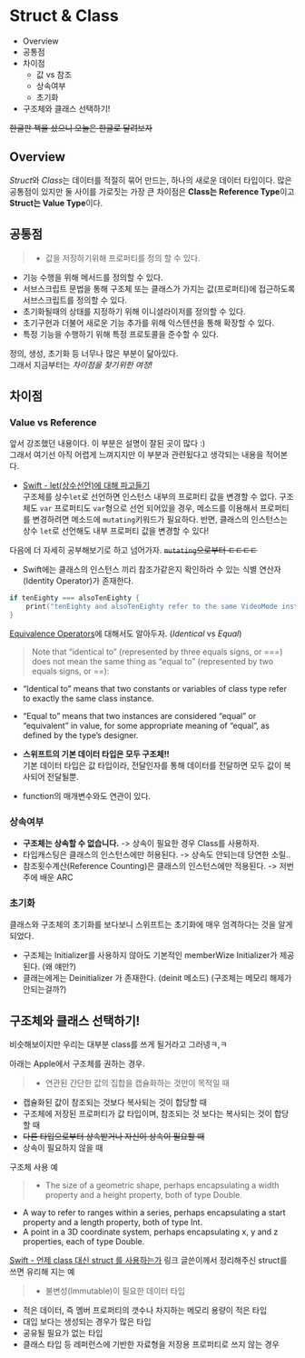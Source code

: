 # Struct & Class

- Overview
- 공통점
- 차이점
    - 값 vs 참조
    - 상속여부
    - 초기화
- 구조체와 클래스 선택하기!

~~한글판 책을 샀으니 오늘은 한글로 달려보자~~

## Overview

 *Struct*와 *Class*는 데이터를 적절히 묶어 만드는, 하나의 새로운 데이터 타입이다. 많은 공통점이 있지만 둘 사이를 가로짓는 가장 큰 차이점은 **Class는 Reference Type**이고 **Struct는 Value Type**이다.  

## 공통점

> - 값을 저장하기위해 프로퍼티를 정의 할 수 있다.
- 기능 수행을 위해 메서드를 정의할 수 있다.
- 서브스크립트 문법을 통해 구조체 또는 클래스가 가지는 값(프로퍼티)에 접근하도록 서브스크립트를 정의할 수 있다.
- 초기화될때의 상태를 지정하기 위해 이니셜라이저를 정의할 수 있다.
- 초기구현과 더불어 새로운 기능 추가를 위해 익스텐션을 통해 확장할 수 있다.
- 특정 기능을 수행하기 위해 특정 프로토콜을 준수할 수 있다.

정의, 생성, 초기화 등 너무나 많은 부분이 닮아있다.   
그래서 지금부터는 *차이점을 찾기위한 여정!*

## 차이점

### Value vs Reference
앞서 강조했던 내용이다. 이 부분은 설명이 잘된 곳이 많다 :)   
그래서 여기선 아직 어렵게 느껴지지만 이 부분과 관련됬다고 생각되는 내용을 적어본다.

- [Swift - let(상수선언)에 대해 파고들기](http://seorenn.blogspot.kr/2014/07/swift-let.html)   
구조체를 상수`let`로 선언하면 인스턴스 내부의 프로퍼티 값을 변경할 수 없다. 구조체도 `var` 프로퍼티도 `var`형으로 선언 되어있을 경우, 메소드를 이용해서 프로퍼티를 변경하려면 메소드에 `mutating`키워드가 필요하다. 반면, 클래스의 인스턴스는 상수 `let`로 선언해도 내부 프로퍼티 값을 변경할 수 있다!

다음에 더 자세히 공부해보기로 하고 넘어가자. ~~`mutating`으로부터  ㅌㅌㅌㅌ~~

- Swift에는 클래스의 인스턴스 끼리 참조가같은지 확인하라 수 있는 식별 연산자(Identity Operator)가 존재한다.
```swift
if tenEighty === alsoTenEighty {
    print("tenEighty and alsoTenEighty refer to the same VideoMode instance.")
}
```
[Equivalence Operators](https://developer.apple.com/library/content/documentation/Swift/Conceptual/Swift_Programming_Language/AdvancedOperators.html#//apple_ref/doc/uid/TP40014097-CH27-ID45)에 대해서도 알아두자. (*Identical* vs *Equal*)

> Note that “identical to” (represented by three equals signs, or ===) does not mean the same thing as “equal to” (represented by two equals signs, or ==):
- “Identical to” means that two constants or variables of class type refer to exactly the same class instance.
- “Equal to” means that two instances are considered “equal” or “equivalent” in value, for some appropriate meaning of “equal”, as defined by the type’s designer.

- **스위프트의 기본 데이터 타입은 모두 구조체!!**  
기본 데이터 타입은 값 타입이라, 전달인자를 통해 데이터를 전달하면 모두 값이 복사되어 전달될뿐.

- function의 매개변수와도 연관이 있다.

### 상속여부

 - **구조체는 상속할 수 없습니다.** -> 상속이 필요한 경우 Class를 사용하자.
 - 타입캐스팅은 클래스의 인스턴스에만 허용된다. -> 상속도 안되는데 당연한 소릴..
 - 참조횟수계산(Reference Counting)은 클래스의 인스턴스에만 적용된다. -> 저번주에 배운 ARC

### 초기화

 클래스와 구조체의 초기화를 보다보니 스위프트는 초기화에 매우 엄격하다는 것을 알게되었다.

 - 구조체는 Initializer를 사용하지 않아도 기본적인 memberWize Initializer가 제공된다. (왜 얘만?)
 - 클래는에게는 Deinitializer 가 존재한다. (deinit 메소드)
(구조체는 메모리 해제가 안되는걸까?) 


## 구조체와 클래스 선택하기!

비슷해보이지만 우리는 대부분 class를 쓰게 될거라고 그러넹ㅋ,ㅋ

아래는 Apple에서 구조체를 권하는 경우.
> - 연관된 간단한 값의 집합을 캡슐화하는 것만이 목적일 때
- 캡슐화된 값이 참조되는 것보다 복사되는 것이 합당할 때
- 구조체에 저장된 프로퍼티가 값 타입이며, 참조되는 것 보다는 복사되는 것이 합당할 때
- ~~다른 타입으로부터 상속받거나 자신이 상속이 필요할 때~~
- 상속이 필요하지 않을 때

구조체 사용 예
> - The size of a geometric shape, perhaps encapsulating a width property and a height property, both of type Double.
- A way to refer to ranges within a series, perhaps encapsulating a start property and a length property, both of type Int.
- A point in a 3D coordinate system, perhaps encapsulating x, y and z properties, each of type Double.

 [Swift - 언제 class 대신 struct 를 사용하는가](http://seorenn.blogspot.kr/2016/04/swift-class-struct.html)
 링크 글쓴이께서 정리해주신 struct를 쓰면 유리해 지는 예

> - 불변성(Immutable)이 필요한 데이터 타입
- 적은 데이터, 즉 멤버 프로퍼티의 갯수나 차지하는 메모리 용량이 적은 타입
- 대입 보다는 생성되는 경우가 많은 타입
- 공유될 필요가 없는 타입
- 클래스 타입 등 레퍼런스에 기반한 자료형을 저장용 프로퍼티로 쓰지 않는 경우




























